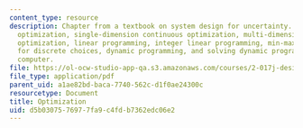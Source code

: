 ```yaml
---
content_type: resource
description: Chapter from a textbook on system design for uncertainty. Topics include
  optimization, single-dimension continuous optimization, multi-dimensional continuous
  optimization, linear programming, integer linear programming, min-max optimization
  for discrete choices, dynamic programming, and solving dynamic programming on a
  computer.
file: https://ol-ocw-studio-app-qa.s3.amazonaws.com/courses/2-017j-design-of-electromechanical-robotic-systems-fall-2009/d5b0307576977fa9c4fdb7362edc06e2_MIT2_017JF09_ch07.pdf
file_type: application/pdf
parent_uid: a1ae82bd-baca-7740-562c-d1f0ae24300c
resourcetype: Document
title: Optimization
uid: d5b03075-7697-7fa9-c4fd-b7362edc06e2
---
```

